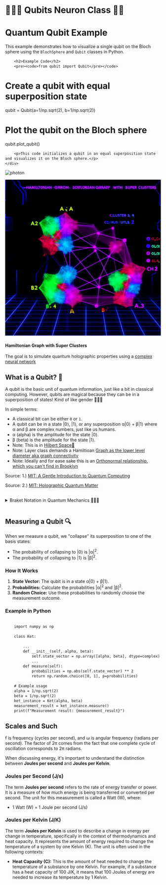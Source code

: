 <link rel="stylesheet" type="text/css" href="styles.css">

# 🧙‍♀️✨ Qubits Neuron Class 🚀🌌

<body>
    <div class="container">
        <h1>Quantum Qubit Example</h1>
        <p>This example demonstrates how to visualize a single qubit on the Bloch sphere using the <code>BlochSphere</code> and <code>Qubit</code> classes in Python.</p>
        
        <h2>Example Code</h2>
        <pre><code>from qubit import Qubit</pre></code>

# Create a qubit with equal superposition state
qubit = Qubit(a=1/np.sqrt(2), b=1/np.sqrt(2))

# Plot the qubit on the Bloch sphere
qubit.plot_qubit()</code></pre>
        
        <p>This code initializes a qubit in an equal superposition state and visualizes it on the Bloch sphere.</p>
    </div>

![photon](imgs/IMG_5172.jpeg)

![Hamiltonian Graph with Super Clusters](imgs/hamiltonian.png)
#### Hamiltonian Graph with Super Clusters

The goal is to simulate quantum holographic properties using a [complex neural network](https://github.com/LilaShiba/neural_collective_network)

<h2>What is a Qubit? 🧩</h2>

<p>A qubit is the basic unit of quantum information, just like a bit in classical computing. However, qubits are magical because they can be in a superposition of states! Kind of like gender 🧙‍♀️✨</p>

<p>In simple terms:</p>

<ul>
  <li>A classical bit can be either <code>0</code> or <code>1</code>.</li>
  <li>A qubit can be in a state |0⟩, |1⟩, or any superposition α|0⟩ + β|1⟩ where α and β are complex numbers, just like us humans.</li>
  <li>α (alpha) is the amplitude for the state |0⟩.</li>
  <li>β (beta) is the amplitude for the state |1⟩.</li>
  <li>Note: This is in <a href="https://en.wikipedia.org/wiki/Hilbert_space">Hilbert Space💖</a></li>
  <li>Note: Layer class demands a Hamiltioan <a href='https://en.wikipedia.org/wiki/Hamiltonian_path'> Graph as the lower level diameter aka graph connectivity </a></li>
  <li>Note: Ideally and for ease sake this is an <a href='https://en.wikipedia.org/wiki/Orthonormality'> Orthonormal relationship, which you can't find in Brooklyn </a></li>
</ul>

<p>Source: 1.) <a href="https://mitpressbookstore.mit.edu/book/9780262526678">MIT: A Gentle Introduction to Quantum Computing</a></p>

<p> Source: 2.) <a href="https://mitpressbookstore.mit.edu/book/9780262038430">MIT: Holographic Quantum Matter</a></p>
<br>
<details>
  <summary>Braket Notation in Quantum Mechanics 🧙‍♀️🔮</summary>
  <br>
  In quantum mechanics, <a href='https://en.wikipedia.org/wiki/Bra%E2%80%93ket_notation'>bra-ket notation is essential for representing quantum states and operations</a>.

  <ul>
    <li><strong>Ket |α⟩</strong>: Represents a quantum state vector. Example: |α⟩ could denote the state of a particle. 🌌</li>
    <li><strong>Bra ⟨β|</strong>: The conjugate transpose of a ket, representing the dual vector. 🔄</li>
    <li><strong>Inner Product ⟨β|α⟩</strong>: Probability amplitude between states |β⟩ and |α⟩. ✨</li>
    <li><strong>Outer Product |α⟩⟨β|</strong>: Operator that projects onto the state |α⟩. 🌀</li>
  </ul>

  Example in a qubit system:
  <ul>
    <li><strong>Kets</strong>: |0⟩, |1⟩</li>
    <li><strong>Bras</strong>: ⟨0|, ⟨1|</li>
    <li><strong>Inner Product</strong>: ⟨0|1⟩ = 0 (orthogonality) 🌠</li>
    <li><strong>Outer Product</strong>: |0⟩⟨0| (projection operator) 🌙</li>
  </ul>

  <br>
</details>
<br>



## Measuring a Qubit 🔍

<p>When we measure a qubit, we "collapse" its superposition to one of the basis states:</p>

<ul>
  <li>The probability of collapsing to |0⟩ is |α|<sup>2</sup>.</li>
  <li>The probability of collapsing to |1⟩ is |β|<sup>2</sup>.</li>
</ul>

<h3>How It Works</h3>

<ol>
  <li><strong>State Vector:</strong> The qubit is in a state α|0⟩ + β|1⟩.</li>
  <li><strong>Probabilities:</strong> Calculate the probabilities |α|<sup>2</sup> and |β|<sup>2</sup>.</li>
  <li><strong>Random Choice:</strong> Use these probabilities to randomly choose the measurement outcome.</li>
</ol>


### Example in Python

<pre><code>
    import numpy as np
    
    class Ket:

        ...
        def __init__(self, alpha, beta):
            self.state_vector = np.array([alpha, beta], dtype=complex)
            ...
        def measure(self):
            probabilities = np.abs(self.state_vector) ** 2
            return np.random.choice([0, 1], p=probabilities)
    
    # Example usage
    alpha = 1/np.sqrt(2)
    beta = 1/np.sqrt(2)
    ket_instance = Ket(alpha, beta)
    measurement_result = ket_instance.measure()
    print(f"Measurement result: {measurement_result}")
</code></pre>

## Scales and Such

<p>f is  frequency (cycles per second), and  &omega; is angular frequency (radians per second). The factor of 2&pi; comes from the fact that one complete cycle of oscillation corresponds to 2&pi; radians.</p>


<p>When discussing energy, it's important to understand the distinction between <strong>Joules per second</strong> and <strong>Joules per Kelvin</strong>.</p>

<h3>Joules per Second (J/s)</h3>
<p>
  The term <strong>Joules per second</strong> refers to the rate of energy transfer or power. It is a measure of how much energy is being transferred or converted per second. The unit for this measurement is called a Watt (W), where:
</p>
<ul>
  <li>1 Watt (W) = 1 Joule per second (J/s)</li>
</ul>

<h3>Joules per Kelvin (J/K)</h3>
<p>
  The term <strong>Joules per Kelvin</strong> is used to describe a change in energy per change in temperature, specifically in the context of thermodynamics and heat capacity. It represents the amount of energy required to change the temperature of a system by one Kelvin (K). The unit is often used in the following contexts:
</p>
<ul>
  <li><strong>Heat Capacity (C):</strong> This is the amount of heat needed to change the temperature of a substance by one Kelvin. For example, if a substance has a heat capacity of 100 J/K, it means that 100 Joules of energy are needed to increase its temperature by 1 Kelvin.</li>
 
</ul>





